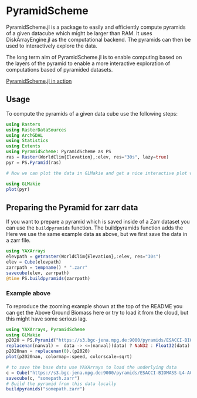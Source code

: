 # PyramidScheme

PyramidScheme.jl is a package to easily and efficiently compute pyramids of a given datacube which might be larger than RAM.
It uses DiskArrayEngine.jl as the computational backend.
The pyramids can then be used to interactively explore the data.

The long term aim of PyramidScheme.jl is to enable computing based on the layers of the pyramid to enable a more interactive exploration of computations based of pyramided datasets. 

[PyramidScheme.jl in action](https://github.com/JuliaDataCubes/PyramidScheme.jl/assets/17124431/63166348-7b18-4af1-b6bb-4eb0af2def9e)


## Usage

To compute the pyramids of a given data cube use the following steps:

```julia
using Rasters
using RasterDataSources
using ArchGDAL
using Statistics
using Extents
using PyramidScheme: PyramidScheme as PS
ras = Raster(WorldClim{Elevation},:elev, res="30s", lazy=true)
pyr = PS.Pyramid(ras)

# Now we can plot the data in GLMakie and get a nice interactive plot which uses the pyramids to provide a nice smooth experience by only loading the pixels which can fit into the Makie axis from an appropriate pyramid.

using GLMakie
plot(pyr)
```

## Preparing the Pyramid for zarr data
If you want to prepare a pyramid which is saved inside of a Zarr dataset you can use the `buildpyramids` function. The buildpyramids function adds the 
Here we use the same example data as above, but we first save the data in a zarr file.

```julia
using YAXArrays
elevpath = getraster(WorldClim{Elevation},:elev, res="30s")
elev = Cube(elevpath)
zarrpath = tempname() * ".zarr"
savecube(elev, zarrpath)
@time PS.buildpyramids(zarrpath)
```

### Example above

To reproduce the zooming example shown at the top of the README you can get the Above Ground Biomass here or try to load it from the cloud, but this might have some serious lag.
```julia
using YAXArrays, PyramidScheme
using GLMakie
p2020 = PS.Pyramid("https://s3.bgc-jena.mpg.de:9000/pyramids/ESACCI-BIOMASS-L4-AGB-MERGED-100m-2020-fv4.0.zarr")
replacenan(nanval) =  data -> <=(nanval)(data) ? NaN32 : Float32(data)
p2020nan = replacenan(0).(p2020)
plot(p2020nan, colormap=:speed, colorscale=sqrt)

# to save the base data use YAXArrays to load the underlying data
c = Cube("https://s3.bgc-jena.mpg.de:9000/pyramids/ESACCI-BIOMASS-L4-AGB-MERGED-100m-2020-fv4.0.zarr")
savecube(c, "somepath.zarr")
# Build the pyramid from this data locally
buildpyramids("somepath.zarr")
```
